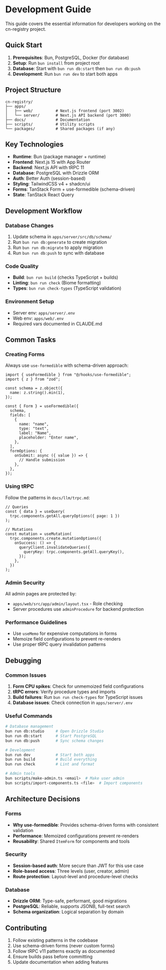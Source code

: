 # Development Guide

This guide covers the essential information for developers working on the cn-registry project.

## Quick Start

1. **Prerequisites**: Bun, PostgreSQL, Docker (for database)
2. **Setup**: Run `bun install` from project root
3. **Database**: Start with `bun run db:start` then `bun run db:push`
4. **Development**: Run `bun run dev` to start both apps

## Project Structure

```
cn-registry/
├── apps/
│   ├── web/          # Next.js frontend (port 3002)
│   └── server/       # Next.js API backend (port 3000)
├── docs/             # Documentation
├── scripts/          # Utility scripts
└── packages/         # Shared packages (if any)
```

## Key Technologies

- **Runtime**: Bun (package manager + runtime)
- **Frontend**: Next.js 15 with App Router
- **Backend**: Next.js API with tRPC 11
- **Database**: PostgreSQL with Drizzle ORM
- **Auth**: Better Auth (session-based)
- **Styling**: TailwindCSS v4 + shadcn/ui
- **Forms**: TanStack Form + use-formedible (schema-driven)
- **State**: TanStack React Query

## Development Workflow

### Database Changes
1. Update schema in `apps/server/src/db/schema/`
2. Run `bun run db:generate` to create migration
3. Run `bun run db:migrate` to apply migration
4. Run `bun run db:push` to sync with database

### Code Quality
- **Build**: `bun run build` (checks TypeScript + builds)
- **Linting**: `bun run check` (Biome formatting)
- **Types**: `bun run check-types` (TypeScript validation)

### Environment Setup
- Server env: `apps/server/.env`
- Web env: `apps/web/.env`
- Required vars documented in CLAUDE.md

## Common Tasks

### Creating Forms
Always use `use-formedible` with schema-driven approach:

```tsx
import { useFormedible } from "@/hooks/use-formedible";
import { z } from "zod";

const schema = z.object({
  name: z.string().min(1),
});

const { Form } = useFormedible({
  schema,
  fields: [
    {
      name: "name",
      type: "text",
      label: "Name",
      placeholder: "Enter name",
    },
  ],
  formOptions: {
    onSubmit: async ({ value }) => {
      // Handle submission
    },
  },
});
```

### Using tRPC
Follow the patterns in `docs/llm/trpc.md`:

```tsx
// Queries
const { data } = useQuery(
  trpc.components.getAll.queryOptions({ page: 1 })
);

// Mutations
const mutation = useMutation(
  trpc.components.create.mutationOptions({
    onSuccess: () => {
      queryClient.invalidateQueries({
        queryKey: trpc.components.getAll.queryKey(),
      });
    },
  })
);
```

### Admin Security
All admin pages are protected by:
- `apps/web/src/app/admin/layout.tsx` - Role checking
- Server procedures use `adminProcedure` for backend protection

### Performance Guidelines
- Use `useMemo` for expensive computations in forms
- Memoize field configurations to prevent re-renders
- Use proper tRPC query invalidation patterns

## Debugging

### Common Issues
1. **Form CPU spikes**: Check for unmemoized field configurations
2. **tRPC errors**: Verify procedure types and imports
3. **Build failures**: Run `bun run check-types` for TypeScript issues
4. **Database issues**: Check connection in `apps/server/.env`

### Useful Commands
```bash
# Database management
bun run db:studio     # Open Drizzle Studio
bun run db:start      # Start PostgreSQL
bun run db:push       # Sync schema changes

# Development
bun run dev           # Start both apps
bun run build         # Build everything
bun run check         # Lint and format

# Admin tools
bun scripts/make-admin.ts <email>  # Make user admin
bun scripts/import-components.ts <file>  # Import components
```

## Architecture Decisions

### Forms
- **Why use-formedible**: Provides schema-driven forms with consistent validation
- **Performance**: Memoized configurations prevent re-renders
- **Reusability**: Shared `ItemForm` for components and tools

### Security
- **Session-based auth**: More secure than JWT for this use case
- **Role-based access**: Three levels (user, creator, admin)
- **Route protection**: Layout-level and procedure-level checks

### Database
- **Drizzle ORM**: Type-safe, performant, good migrations
- **PostgreSQL**: Reliable, supports JSONB, full-text search
- **Schema organization**: Logical separation by domain

## Contributing

1. Follow existing patterns in the codebase
2. Use schema-driven forms (never custom forms)
3. Follow tRPC v11 patterns exactly as documented
4. Ensure builds pass before committing
5. Update documentation when adding features